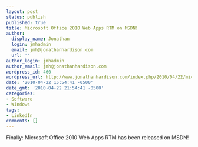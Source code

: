 ```yaml
---
layout: post
status: publish
published: true
title: Microsoft Office 2010 Web Apps RTM on MSDN!
author:
  display_name: Jonathan
  login: jmhadmin
  email: jmh@jonathanhardison.com
  url: ''
author_login: jmhadmin
author_email: jmh@jonathanhardison.com
wordpress_id: 460
wordpress_url: http://www.jonathanhardison.com/index.php/2010/04/22/microsoft-office-2010-web-apps-rtm-on-msdn/
date: '2010-04-22 15:54:41 -0500'
date_gmt: '2010-04-22 21:54:41 -0500'
categories:
- Software
- Windows
tags:
- LinkedIn
comments: []
---
```

<p>Finally: Microsoft Office 2010 Web Apps RTM has been released on MSDN!</p>
